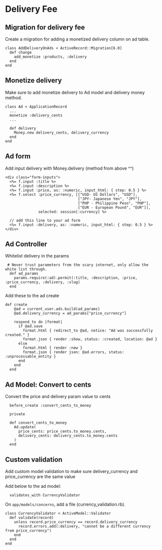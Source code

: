 # Delivery Fee

## Migration for delivery fee

Create a migration for adding a monetized delivery column on ad table.

```
class AddDeliveryOnAds < ActiveRecord::Migration[6.0]
  def change
    add_monetize :products, :delivery
  end
end
```

## Monetize delivery

Make sure to add monetize delivery to Ad model and delivery money method.

```
class Ad < ApplicationRecord
  ...
  monetize :delivery_cents
  ...

  def delivery
    Money.new delivery_cents, delivery_currency
  end
end

```

## Ad form

Add input delivery with Money.delivery (method from above ^^)

```
<div class="form-inputs">
  <%= f.input :title %>
  <%= f.input :description %>
  <%= f.input :price, as: :numeric, input_html: { step: 0.5 } %>
  <%= f.select :price_currency, [["USD- US Dollars", "USD"],
                                 ["JPY- Japanese Yen", "JPY"],
                                 ["PHP - Philippine Peso", "PHP"],
                                 ["EUR - European Pound", "EUR"]],
               selected: session[:currency] %>

  // add this line to your ad form
  <%= f.input :delivery, as: :numeric, input_html: { step: 0.5 } %>
</div>
```

## Ad Controller

Whitelist delivery in the params

```
 # Never trust parameters from the scary internet, only allow the white list through.
  def ad_params
    params.require(:ad).permit(:title, :description, :price, :price_currency, :delivery, :slug)
  end
```

Add these to the ad create

```
def create
    @ad = current_user.ads.build(ad_params)
    @ad.delivery_currency = ad_params["price_currency"]

    respond_to do |format|
      if @ad.save
        format.html { redirect_to @ad, notice: "Ad was successfully created." }
        format.json { render :show, status: :created, location: @ad }
      else
        format.html { render :new }
        format.json { render json: @ad.errors, status: :unprocessable_entity }
      end
    end
  end
```

## Ad Model: Convert to cents

Convert the price and delivery param value to cents

```
  before_create :convert_cents_to_money

  private

  def convert_cents_to_money
    Ad.update(
      price_cents: price_cents.to_money.cents,
      delivery_cents: delivery_cents.to_money.cents
    )
  end
```

## Custom validation

Add custom model validation to make sure delivery_currency and price_currency are the same value

Add below to the ad model:

```
  validates_with CurrencyValidator
```

On `app/models/concerns`, add a file (currency_validation.rb).

```
class CurrencyValidator < ActiveModel::Validator
  def validate(record)
    unless record.price_currency == record.delivery_currency
      record.errors.add(:delivery, "cannot be a different currency from price_currency")
    end
  end
end
```
